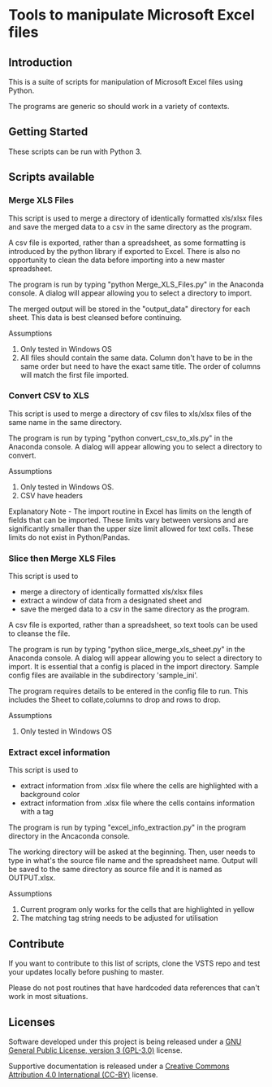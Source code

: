 # Tools to manipulate Microsoft Excel files

## Introduction 

This is a suite of scripts for manipulation of Microsoft Excel files using Python.

The programs are generic so should work in a variety of contexts. 

## Getting Started

These scripts can be run with Python 3.

## Scripts available

### Merge XLS Files

This script is used to merge a directory of identically formatted xls/xlsx files and save the merged data to a csv in the same directory as the program.

A csv file is exported, rather than a spreadsheet, as some formatting is introduced by the python library if exported to Excel. There is also no opportunity to clean the data before importing into a new master spreadsheet.

The program is run by typing "python Merge_XLS_Files.py" in the Anaconda console. A dialog will appear allowing you to select a directory to import.

The merged output will be stored in the "output_data" directory for each sheet. This data is best cleansed before continuing.

Assumptions
1.	Only tested in Windows OS
2.	All files should contain the same data. Column don't have to be in the same order but need to have the exact same title. The order of columns will match the first file imported.

### Convert CSV to XLS

This script is used to merge a directory of csv files to xls/xlsx files of the same name in the same directory.

The program is run by typing "python convert_csv_to_xls.py" in the Anaconda console. A dialog will appear allowing you to select a directory to convert.

Assumptions
1. Only tested in Windows OS.
2. CSV have headers

Explanatory Note - The import routine in Excel has limits on the length of fields that can be imported. These limits vary between versions and are significantly smaller than the upper size limit allowed for text cells. These limits do not exist in Python/Pandas.

### Slice then Merge XLS Files

This script is used to
   - merge a directory of identically formatted xls/xlsx files
   - extract a window of data from a designated sheet and
   - save the merged data to a csv in the same directory as the program.

A csv file is exported, rather than a spreadsheet, so text tools can be used to cleanse the file.

The program is run by typing "python slice_merge_xls_sheet.py" in the Anaconda console. A dialog will appear allowing you to select a directory to import. It is essential that a config is placed in the import directory. Sample config files are available in the subdirectory 'sample_ini'. 

The program requires details to be entered in the config file to run. This includes the Sheet to collate,columns to drop and rows to drop.

Assumptions
1. Only tested in Windows OS

### Extract excel information

This script is used to
   - extract information from .xlsx file where the cells are highlighted with a background color
   - extract information from .xlsx file where the cells contains information with a tag

The program is run by typing "excel_info_extraction.py" in the program directory in the Ancaconda console.

The working directory will be asked at the beginning. 
Then, user needs to type in what's the source file name and the spreadsheet name. 
Output will be saved to the same directory as source file and it is named as OUTPUT.xlsx.

Assumptions
1. Current program only works for the cells that are highlighted in yellow
2. The matching tag string needs to be adjusted for utilisation

## Contribute

If you want to contribute to this list of scripts, clone the VSTS repo and test your updates locally before pushing to master.

Please do not post routines that have hardcoded data references that can't work in most situations.

## Licenses

Software developed under this project is being released under a [GNU General Public License, version 3 (GPL-3.0)][1] license.

Supportive documentation is released under a [Creative Commons Attribution 4.0 International (CC-BY)][2] license.


[1]: https://opensource.org/licenses/GPL-3.0
[2]: https://creativecommons.org/licenses/by/4.0/legalcode

